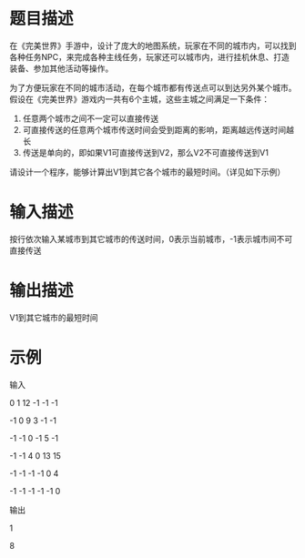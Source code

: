 # 题目描述

在《完美世界》手游中，设计了庞大的地图系统，玩家在不同的城市内，可以找到各种任务NPC，来完成各种主线任务，玩家还可以城市内，进行挂机休息、打造装备、参加其他活动等操作。

为了方便玩家在不同的城市活动，在每个城市都有传送点可以到达另外某个城市。假设在《完美世界》游戏内一共有6个主城，这些主城之间满足一下条件：

1. 任意两个城市之间不一定可以直接传送
2. 可直接传送的任意两个城市传送时间会受到距离的影响，距离越远传送时间越长
3. 传送是单向的，即如果V1可直接传送到V2，那么V2不可直接传送到V1

请设计一个程序，能够计算出V1到其它各个城市的最短时间。（详见如下示例）

# 输入描述

按行依次输入某城市到其它城市的传送时间，0表示当前城市，-1表示城市间不可直接传送

# 输出描述

V1到其它城市的最短时间

# 示例

输入

0   1  12   -1   -1  -1

-1  0  9     3     -1  -1

-1   -1 0  -1  5  -1

-1   -1   4  0  13  15

-1  -1  -1  -1  0  4

-1  -1  -1  -1  -1  0

输出

1

8

